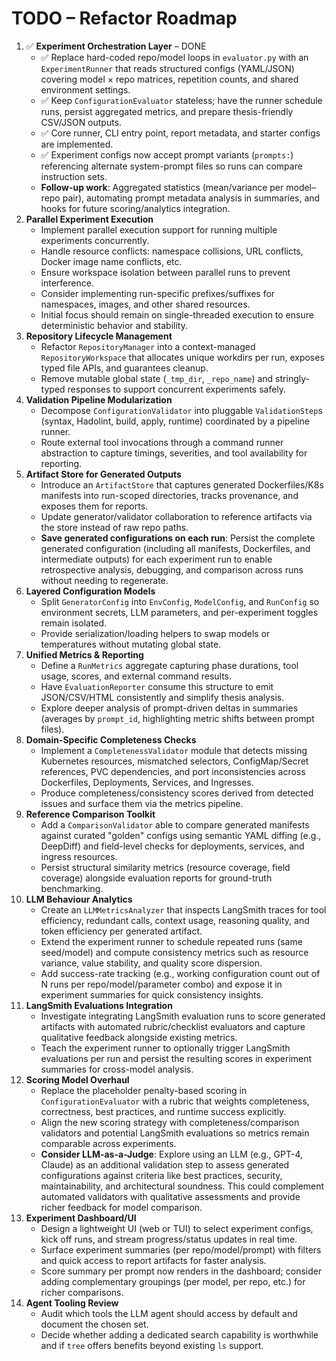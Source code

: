 # TODO – Refactor Roadmap
1. ✅ **Experiment Orchestration Layer** – DONE
   - ✅ Replace hard-coded repo/model loops in `evaluator.py` with an `ExperimentRunner` that reads structured configs (YAML/JSON) covering model × repo matrices, repetition counts, and shared environment settings.
   - ✅ Keep `ConfigurationEvaluator` stateless; have the runner schedule runs, persist aggregated metrics, and prepare thesis-friendly CSV/JSON outputs.
   - ✅ Core runner, CLI entry point, report metadata, and starter configs are implemented.
   - ✅ Experiment configs now accept prompt variants (`prompts:`) referencing alternate system-prompt files so runs can compare instruction sets.
   - **Follow-up work**: Aggregated statistics (mean/variance per model–repo pair), automating prompt metadata analysis in summaries, and hooks for future scoring/analytics integration.
2. **Parallel Experiment Execution**
   - Implement parallel execution support for running multiple experiments concurrently.
   - Handle resource conflicts: namespace collisions, URL conflicts, Docker image name conflicts, etc.
   - Ensure workspace isolation between parallel runs to prevent interference.
   - Consider implementing run-specific prefixes/suffixes for namespaces, images, and other shared resources.
   - Initial focus should remain on single-threaded execution to ensure deterministic behavior and stability.
3. **Repository Lifecycle Management**
   - Refactor `RepositoryManager` into a context-managed `RepositoryWorkspace` that allocates unique workdirs per run, exposes typed file APIs, and guarantees cleanup.
   - Remove mutable global state (`_tmp_dir`, `_repo_name`) and stringly-typed responses to support concurrent experiments safely.
4. **Validation Pipeline Modularization**
   - Decompose `ConfigurationValidator` into pluggable `ValidationStep`s (syntax, Hadolint, build, apply, runtime) coordinated by a pipeline runner.
   - Route external tool invocations through a command runner abstraction to capture timings, severities, and tool availability for reporting.
5. **Artifact Store for Generated Outputs**
   - Introduce an `ArtifactStore` that captures generated Dockerfiles/K8s manifests into run-scoped directories, tracks provenance, and exposes them for reports.
   - Update generator/validator collaboration to reference artifacts via the store instead of raw repo paths.
   - **Save generated configurations on each run**: Persist the complete generated configuration (including all manifests, Dockerfiles, and intermediate outputs) for each experiment run to enable retrospective analysis, debugging, and comparison across runs without needing to regenerate.
6. **Layered Configuration Models**
   - Split `GeneratorConfig` into `EnvConfig`, `ModelConfig`, and `RunConfig` so environment secrets, LLM parameters, and per-experiment toggles remain isolated.
   - Provide serialization/loading helpers to swap models or temperatures without mutating global state.
7. **Unified Metrics & Reporting**
   - Define a `RunMetrics` aggregate capturing phase durations, tool usage, scores, and external command results.
   - Have `EvaluationReporter` consume this structure to emit JSON/CSV/HTML consistently and simplify thesis analysis.
   - Explore deeper analysis of prompt-driven deltas in summaries (averages by `prompt_id`, highlighting metric shifts between prompt files).
8. **Domain-Specific Completeness Checks**
   - Implement a `CompletenessValidator` module that detects missing Kubernetes resources, mismatched selectors, ConfigMap/Secret references, PVC dependencies, and port inconsistencies across Dockerfiles, Deployments, Services, and Ingresses.
   - Produce completeness/consistency scores derived from detected issues and surface them via the metrics pipeline.
9. **Reference Comparison Toolkit**
   - Add a `ComparisonValidator` able to compare generated manifests against curated "golden" configs using semantic YAML diffing (e.g., DeepDiff) and field-level checks for deployments, services, and ingress resources.
   - Persist structural similarity metrics (resource coverage, field coverage) alongside evaluation reports for ground-truth benchmarking.
10. **LLM Behaviour Analytics**
    - Create an `LLMMetricsAnalyzer` that inspects LangSmith traces for tool efficiency, redundant calls, context usage, reasoning quality, and token efficiency per generated artifact.
    - Extend the experiment runner to schedule repeated runs (same seed/model) and compute consistency metrics such as resource variance, value stability, and quality score dispersion.
    - Add success-rate tracking (e.g., working configuration count out of N runs per repo/model/parameter combo) and expose it in experiment summaries for quick consistency insights.
11. **LangSmith Evaluations Integration**
    - Investigate integrating LangSmith evaluation runs to score generated artifacts with automated rubric/checklist evaluators and capture qualitative feedback alongside existing metrics.
    - Teach the experiment runner to optionally trigger LangSmith evaluations per run and persist the resulting scores in experiment summaries for cross-model analysis.
12. **Scoring Model Overhaul**
    - Replace the placeholder penalty-based scoring in `ConfigurationEvaluator` with a rubric that weights completeness, correctness, best practices, and runtime success explicitly.
    - Align the new scoring strategy with completeness/comparison validators and potential LangSmith evaluations so metrics remain comparable across experiments.
    - **Consider LLM-as-a-Judge**: Explore using an LLM (e.g., GPT-4, Claude) as an additional validation step to assess generated configurations against criteria like best practices, security, maintainability, and architectural soundness. This could complement automated validators with qualitative assessments and provide richer feedback for model comparison.
13. **Experiment Dashboard/UI**
    - Design a lightweight UI (web or TUI) to select experiment configs, kick off runs, and stream progress/status updates in real time.
    - Surface experiment summaries (per repo/model/prompt) with filters and quick access to report artifacts for faster analysis.
    - Score summary per prompt now renders in the dashboard; consider adding complementary groupings (per model, per repo, etc.) for richer comparisons.
14. **Agent Tooling Review**
    - Audit which tools the LLM agent should access by default and document the chosen set.
    - Decide whether adding a dedicated search capability is worthwhile and if `tree` offers benefits beyond existing `ls` support.
